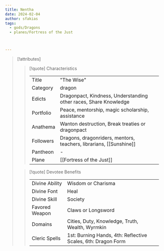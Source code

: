 ```yaml
---
title: Nentha
date: 2024-02-04
author: sfakias
tags:
  - gods/Dragons
  - planes/Fortress of the Just



---
```

> [!attributes]
> 
> > [!quote] Characteristics
> >
> > | | |
> > | --- | --- |
> > | Title |  "The Wise" |
> > | Category |  dragon |
> > | Edicts |  Dragonpact, Kindness, Understanding other races, Share Knowledge |
> > | Portfolio |  Peace, mentorship, magic scholarship, assistance |
> > | Anathema |  Wanton destruction, Break treaties or dragonpact |
> > | Followers |  Dragons, dragonriders, mentors, teachers, librarians, [[Sunshine]] |
> > | Pantheon |  - |
> > | Plane |  [[Fortress of the Just]] |
>
> > [!quote] Devotee Benefits
> > 
> > | | |
> > | --- | --- |
> > | Divine Ability |  Wisdom or Charisma |
> > | Divine Font |  Heal |
> > | Divine Skill |  Society |
> > | Favored Weapon |  Claws or Longsword |
> > | Domains |  Cities, Duty, Knowledge, Truth, Wealth, Wyrmkin |
> > | Cleric Spells |  1st: Burning Hands, 4th: Reflective Scales, 6th: Dragon Form |
